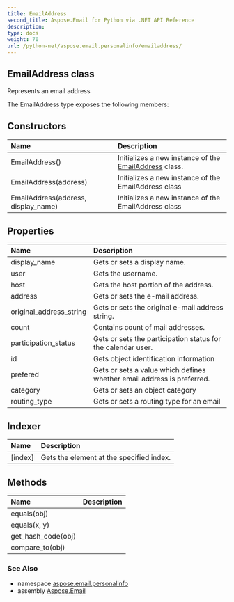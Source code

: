 ```yaml
---
title: EmailAddress
second_title: Aspose.Email for Python via .NET API Reference
description: 
type: docs
weight: 70
url: /python-net/aspose.email.personalinfo/emailaddress/
---
```


## EmailAddress class

Represents an email address

The EmailAddress type exposes the following members:
## Constructors
| Name | Description |
| :- | :- |
|EmailAddress()|Initializes a new instance of the [EmailAddress](/python-net/aspose.email.personalinfo/emailaddress/) class.|
|EmailAddress(address)|Initializes a new instance of the EmailAddress class|
|EmailAddress(address, display_name)|Initializes a new instance of the EmailAddress class|
## Properties
| Name | Description |
| :- | :- |
|display_name|Gets or sets a display name.|
|user|Gets the username.|
|host|Gets the host portion of the address.|
|address|Gets or sets the e-mail address.|
|original_address_string|Gets or sets the original e-mail address string.|
|count|Contains count of mail addresses.|
|participation_status|Gets or sets the participation status for the calendar user.|
|id|Gets object identification information|
|prefered|Gets or sets a value which defines whether email address is preferred.|
|category|Gets or sets an object category|
|routing_type|Gets or sets a routing type for an email|
## Indexer
| Name | Description |
| :- | :- |
|[index]|Gets the element at the specified index.|
## Methods
| Name | Description |
| :- | :- |
|equals(obj)|  |
|equals(x, y)|  |
|get_hash_code(obj)|  |
|compare_to(obj)|  |

### See Also

* namespace [aspose.email.personalinfo](/python-net/aspose.email.personalinfo/)
* assembly [Aspose.Email](/python-net/)

